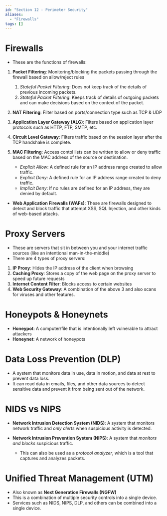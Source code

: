 ```yaml
---
id: "Section 12 - Perimeter Security"
aliases:
  - "Firewalls"
tags: []
---
```


# Firewalls
+ These are the functions of firewalls:
1. **Packet Filtering**: Monitoring/blocking the packets passing through the firewall based on allow/reject rules
    1. *Stateful Packet Filtering*: Does not keep track of the details of previous incoming packets.
    2. *Stateful Packet Filtering*: Keeps track of details of outgoing packets and can make decisions based on the context of the packet.

2. **NAT Filtering**: Filter based on ports/connection type such as TCP & UDP
3. **Application Layer Gateway (ALG)**: Filters based on application layer protocols such as HTTP, FTP, SMTP, etc.
4. **Circuit Level Gateway**: Filters traffic based on the session layer after the TCP handshake is complete.
5. **MAC Filtering**: Access contol lists can be written to allow or deny traffic based on the MAC address of the source or destination.
    + *Explicit Allow*: A defined rule for an IP address range created to allow traffic.
    + *Explicit Deny*: A defined rule for an IP address range created to deny traffic.
    + *Implicit Deny*: If no rules are defined for an IP address, they are denied by default.

+ **Web Application Firewalls (WAFs)**: These are firewalls designed to detect and block traffic that attempt XSS, SQL Injection, and other kinds of web-based attacks.

# Proxy Servers
+ These are servers that sit in between you and your internet traffic sources (like an intentional man-in-the-middle)
+ There are 4 types of proxy servers:
1. **IP Proxy**: Hides the IP address of the client when browsing
2. **Caching Proxy**: Stores a copy of the web page on the proxy server to speed up future requests
3. **Internet Content Filter**: Blocks access to certain websites
4. **Web Security Gateway**: A combination of the above 3 and also scans for viruses and other features.

# Honeypots & Honeynets
+ **Honeypot**: A computer/file that is intentionally left vulnerable to attract attackers
+ **Honeynet**: A network of honeypots

# Data Loss Prevention (DLP)
+ A system that monitors data in use, data in motion, and data at rest to prevent data loss.
+ It can read data in emails, files, and other data sources to detect sensitive data and prevent it from being sent out of the network.

# NIDS vs NIPS
+ **Network Intrusion Detection System (NIDS)**: A system that monitors network traffic and *only alerts* when suspicious activity is detected.

+ **Network Intrusion Prevention System (NIPS)**: A system that *monitors and blocks* suspicious traffic.
    + This can also be used as a *protocol analyzer*, which is a tool that captures and analyzes packets.

# Unified Threat Management (UTM)
+ Also known as **Next Generation Firewalls (NGFW)**
+ This is a combination of multiple security controls into a single device.
+ Services such as NIDS, NIPS, DLP, and others can be combined into a single device.
